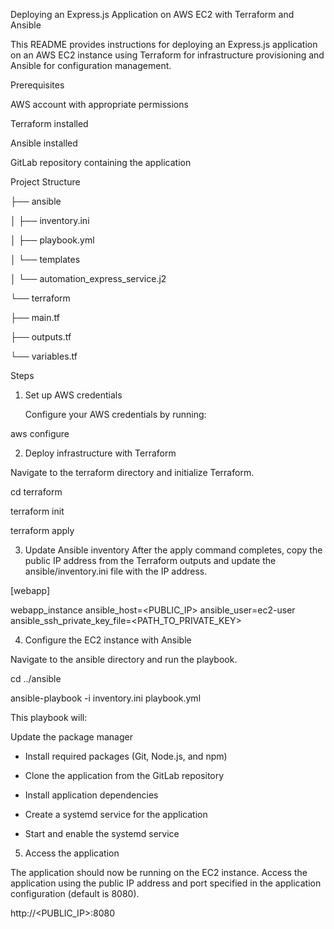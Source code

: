 Deploying an Express.js Application on AWS EC2 with Terraform and Ansible

This README provides instructions for deploying an Express.js application on an AWS EC2 instance using Terraform for infrastructure provisioning and Ansible for configuration management.

Prerequisites

AWS account with appropriate permissions

Terraform installed

Ansible installed

GitLab repository containing the application

Project Structure


├── ansible

│ ├── inventory.ini

│ ├── playbook.yml

│ └── templates

│ └── automation_express_service.j2

└── terraform

├── main.tf

├── outputs.tf

└── variables.tf


Steps

1. Set up AWS credentials

   Configure your AWS credentials by running:
   
aws configure 

2. Deploy infrastructure with Terraform

Navigate to the terraform directory and initialize Terraform.

cd terraform

terraform init

terraform apply

3. Update Ansible inventory
   After the apply command completes, copy the public IP address from the Terraform outputs and update the ansible/inventory.ini file with the IP address.

[webapp]

webapp_instance ansible_host=<PUBLIC_IP> ansible_user=ec2-user ansible_ssh_private_key_file=<PATH_TO_PRIVATE_KEY> 

4. Configure the EC2 instance with Ansible

Navigate to the ansible directory and run the playbook.

cd ../ansible

ansible-playbook -i inventory.ini playbook.yml

This playbook will:

Update the package manager

- Install required packages (Git, Node.js, and npm)

- Clone the application from the GitLab repository

- Install application dependencies

- Create a systemd service for the application

- Start and enable the systemd service

5. Access the application

The application should now be running on the EC2 instance. Access the application using the public IP address and port specified in the application configuration (default is 8080).

http://<PUBLIC_IP>:8080
